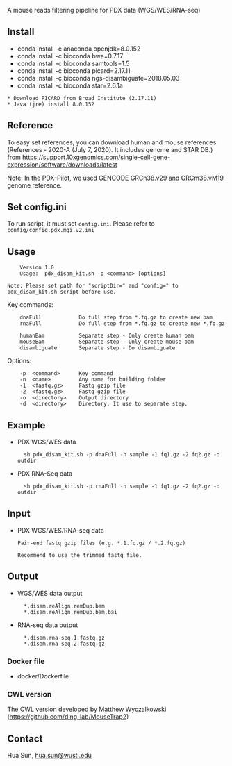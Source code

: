 

A mouse reads filtering pipeline for PDX data (WGS/WES/RNA-seq)


Install
-------
   * conda install -c anaconda openjdk=8.0.152
   * conda install -c bioconda bwa=0.7.17
   * conda install -c bioconda samtools=1.5
   * conda install -c bioconda picard=2.17.11
   * conda install -c bioconda ngs-disambiguate=2018.05.03
   * conda install -c bioconda star=2.6.1a
	
	* Download PICARD from Broad Institute (2.17.11)
	* Java (jre) install 8.0.152

Reference
-------

To easy set references, you can download human and mouse references (References - 2020-A (July 7, 2020). It includes genome and STAR DB.) from https://support.10xgenomics.com/single-cell-gene-expression/software/downloads/latest


Note: In the PDX-Pilot, we used GENCODE GRCh38.v29 and GRCm38.vM19 genome reference.


Set config.ini
-------

To run script, it must set `config.ini`. Please refer to `config/config.pdx.mgi.v2.ini`



Usage
-----

        Version 1.0
        Usage:  pdx_disam_kit.sh -p <command> [options]
	
	Note: Please set path for "scriptDir=" and "config=" to pdx_disam_kit.sh script before use.

Key commands:

        dnaFull            Do full step from *.fq.gz to create new bam 
        rnaFull            Do full step from *.fq.gz to create new *.fq.gz
        
        humanBam           Separate step - Only create human bam
        mouseBam           Separate step - Only create mouse bam
        disambiguate       Separate step - Do disambiguate

Options:
        
        -p  <command>      Key command
        -n  <name>         Any name for building folder
        -1  <fastq.gz>     Fastq gzip file
        -2  <fastq.gz>     Fastq gzip file
        -o  <directory>    Output directory
        -d  <directory>    Directory. It use to separate step.


Example
-------

* PDX WGS/WES data
        
        sh pdx_disam_kit.sh -p dnaFull -n sample -1 fq1.gz -2 fq2.gz -o outdir

* PDX RNA-Seq data
        
        sh pdx_disam_kit.sh -p rnaFull -n sample -1 fq1.gz -2 fq2.gz -o outdir




Input
-------
* PDX WGS/WES/RNA-seq data 
  
  ```
  Pair-end fastq gzip files (e.g. *.1.fq.gz / *.2.fq.gz)
  
  Recommend to use the trimmed fastq file.
  ```

Output
-------
* WGS/WES data output
        
        *.disam.reAlign.remDup.bam
        *.disam.reAlign.remDup.bam.bai

* RNA-seq data output
        
        *.disam.rna-seq.1.fastq.gz
        *.disam.rna-seq.2.fastq.gz


### Docker file

* docker/Dockerfile



### CWL version

The CWL version developed by Matthew Wyczalkowski
(https://github.com/ding-lab/MouseTrap2)



Contact
-------
Hua Sun, <hua.sun@wustl.edu>
